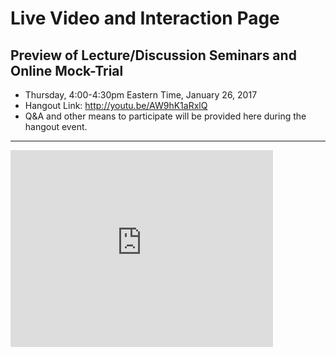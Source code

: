 # Live Video and Interaction Page

## Preview of Lecture/Discussion Seminars and Online Mock-Trial
* Thursday, 4:00-4:30pm Eastern Time, January 26, 2017
* Hangout Link: http://youtu.be/AW9hK1aRxlQ
* Q&A and other means to participate will be provided here during the hangout event.

---------------

<iframe width="420" height="315" src="http://www.youtube.com/embed/AW9hK1aRxlQ" frameborder="0" allowfullscreen></iframe>
